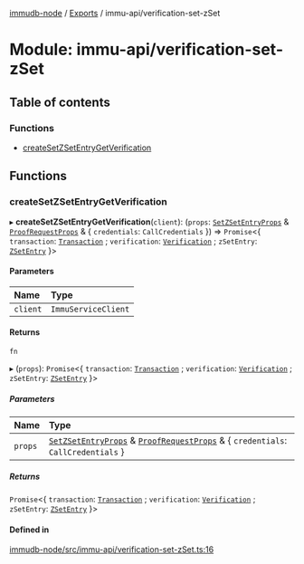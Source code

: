 [immudb-node](../README.md) / [Exports](../modules.md) / immu-api/verification-set-zSet

# Module: immu-api/verification-set-zSet

## Table of contents

### Functions

- [createSetZSetEntryGetVerification](immu_api_verification_set_zSet.md#createsetzsetentrygetverification)

## Functions

### createSetZSetEntryGetVerification

▸ **createSetZSetEntryGetVerification**(`client`): (`props`: [`SetZSetEntryProps`](immu_api_set_z_entry.md#setzsetentryprops) & [`ProofRequestProps`](immu_api_verification_set_val.md#proofrequestprops) & { `credentials`: `CallCredentials`  }) => `Promise`<{ `transaction`: [`Transaction`](types_Transaction.md#transaction) ; `verification`: [`Verification`](types_Verification.md#verification) ; `zSetEntry`: [`ZSetEntry`](types_Entry.md#zsetentry)  }\>

#### Parameters

| Name | Type |
| :------ | :------ |
| `client` | `ImmuServiceClient` |

#### Returns

`fn`

▸ (`props`): `Promise`<{ `transaction`: [`Transaction`](types_Transaction.md#transaction) ; `verification`: [`Verification`](types_Verification.md#verification) ; `zSetEntry`: [`ZSetEntry`](types_Entry.md#zsetentry)  }\>

##### Parameters

| Name | Type |
| :------ | :------ |
| `props` | [`SetZSetEntryProps`](immu_api_set_z_entry.md#setzsetentryprops) & [`ProofRequestProps`](immu_api_verification_set_val.md#proofrequestprops) & { `credentials`: `CallCredentials`  } |

##### Returns

`Promise`<{ `transaction`: [`Transaction`](types_Transaction.md#transaction) ; `verification`: [`Verification`](types_Verification.md#verification) ; `zSetEntry`: [`ZSetEntry`](types_Entry.md#zsetentry)  }\>

#### Defined in

[immudb-node/src/immu-api/verification-set-zSet.ts:16](https://github.com/user3232/node-immu-db/blob/30c0d74/immudb-node/src/immu-api/verification-set-zSet.ts#L16)
